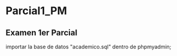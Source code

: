 # Parcial1_PM
Examen 1er Parcial
------------------
importar la base de datos "academico.sql" dentro de phpmyadmin;
